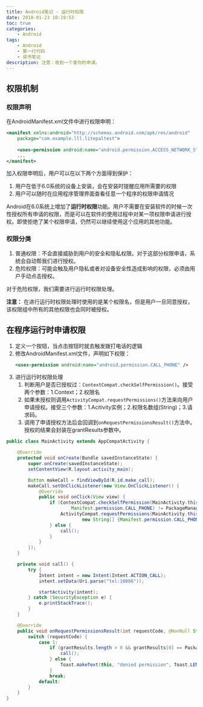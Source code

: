 ```yaml
---
title: Android笔记 - 运行时权限
date: 2018-01-23 10:19:53
toc: true
categories:
    - Android
tags: 
    - Android
    - 第一行代码
    - 读书笔记
description: 注意：收到一个爱你的申请。
---
```


## 权限机制

### 权限声明

在AndroidManifest.xml文件中进行权限申明：

```xml
<manifest xmlns:android="http://schemas.android.com/apk/res/android"
    package="com.example.lll.litepaltest">
    
    <uses-permission android:name="android.permission.ACCESS_NETWORK_STATE" />
    ...
</manifest>
```

加入权限申明后，用户可以在以下两个方面得到保护：

1. 用户在低于6.0系统的设备上安装，会在安装时提醒应用所需要的权限
2. 用户可以随时在应用程序管理界面查看任意一个程序的权限申请情况

Android在6.0系统上增加了**运行时权限**功能。用户不需要在安装软件的时候一次性授权所有申请的权限，而是可以在软件的使用过程中对某一项权限申请进行授权。即使拒绝了某个权限申请，仍然可以继续使用这个应用的其他功能。

### 权限分类

1. 普通权限：不会直接威胁到用户的安全和隐私权限。对于这部分权限申请，系统会自动帮我们进行授权。
2. 危险权限：可能会触及用户隐私或者对设备安全性造成影响的权限，必须由用户手动点击授权。

对于危险权限，我们需要进行运行时权限处理。

**注意：** 在进行运行时权限处理时使用的是某个权限名，但是用户一旦同意授权，该权限组中所有的其他权限也会同时被授权。


## 在程序运行时申请权限

1. 定义一个按钮，当点击按钮时就去触发拨打电话的逻辑
2. 修改AndroidManifest.xml文件，声明如下权限：
    ```xml
    <uses-permission android:name="android.permission.CALL_PHONE" />
    ```
3. 进行运行时权限处理
    1. 判断用户是否已授权过：`ContextCompat.checkSelfPermission()`。接受两个参数：1.Context；2.权限名
    2. 如果未授权则调用`ActivityCompat.requestPermissions()`方法来向用户申请授权。接受三个参数：1.Acitivity实例；2.权限名数组(String)；3.请求码。
    3. 调用了申请授权方法后会回调到`onRequestPermissionsResult()`方法中。授权的结果会封装在grantResults参数中。

```java
public class MainActivity extends AppCompatActivity {

    @Override
    protected void onCreate(Bundle savedInstanceState) {
        super.onCreate(savedInstanceState);
        setContentView(R.layout.activity_main);

        Button makeCall = findViewById(R.id.make_call);
        makeCall.setOnClickListener(new View.OnClickListener() {
            @Override
            public void onClick(View view) {
                if (ContextCompat.checkSelfPermission(MainActivity.this,
                        Manifest.permission.CALL_PHONE) != PackageManager.PERMISSION_GRANTED) {
                    ActivityCompat.requestPermissions(MainActivity.this,
                            new String[] {Manifest.permission.CALL_PHONE}, 1);
                } else {
                    call();
                }
            }
        });
    }

    private void call() {
        try {
            Intent intent = new Intent(Intent.ACTION_CALL);
            intent.setData(Uri.parse("tel:10086"));

            startActivity(intent);
        } catch (SecurityException e) {
            e.printStackTrace();
        }
    }

    @Override
    public void onRequestPermissionsResult(int requestCode, @NonNull String[] permissions, @NonNull int[] grantResults) {
        switch (requestCode) {
            case 1:
                if (grantResults.length > 0 && grantResults[0] == PackageManager.PERMISSION_GRANTED) {
                    call();
                } else {
                    Toast.makeText(this, "denied permission", Toast.LENGTH_SHORT).show();
                }
                break;
            default:
        }
    }
}
```